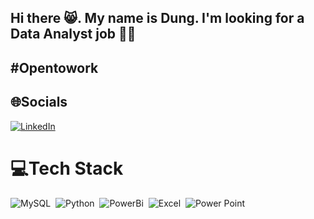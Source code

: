 ## Hi there 😸. My name is Dung. I'm looking for a Data Analyst job 👩‍💻
## #Opentowork
## 🌐Socials
[![LinkedIn](https://img.shields.io/badge/LinkedIn-%230077B5.svg?logo=linkedin&logoColor=white)](https://linkedin.com/in/https://www.linkedin.com/in/dung-tr%E1%BA%A7n-2293302a9/) 

# 💻Tech Stack

![MySQL](https://img.shields.io/badge/MySQL-05122A?style=flat&logo=MySQL)&nbsp;
![Python](https://img.shields.io/badge/-Python-05122A?style=flat&logo=python)&nbsp;
![PowerBi](https://img.shields.io/badge/Powerbi-05122A?style=flat&logo=Powerbi)&nbsp;
![Excel](https://img.shields.io/badge/Excel-05122A?style=flat&logo=MicrosoftExcel)&nbsp;
![Power Point](https://img.shields.io/badge/Power%20point-05122A?style=flat&logo=Microsoft%20PowerPoint)&nbsp;



